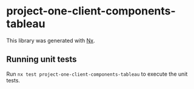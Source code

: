 # project-one-client-components-tableau

This library was generated with [Nx](https://nx.dev).

## Running unit tests

Run `nx test project-one-client-components-tableau` to execute the unit tests.
